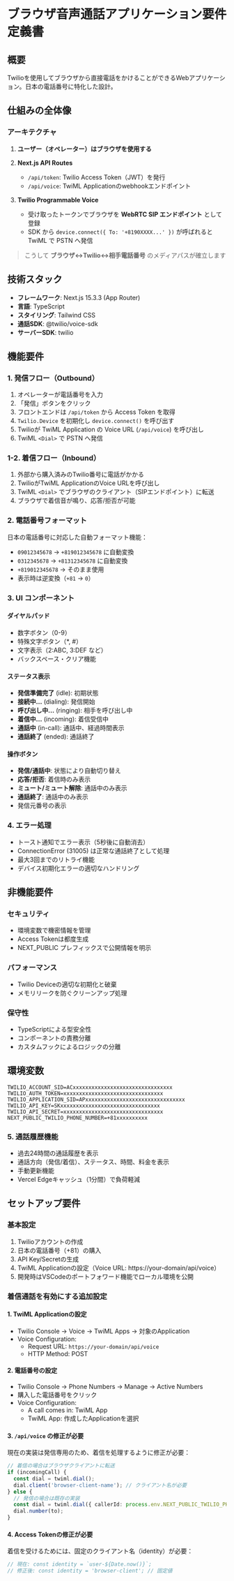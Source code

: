 # ブラウザ音声通話アプリケーション要件定義書

## 概要

Twilioを使用してブラウザから直接電話をかけることができるWebアプリケーション。日本の電話番号に特化した設計。

## 仕組みの全体像

### アーキテクチャ

1. **ユーザー（オペレーター）はブラウザを使用する**

2. **Next.js API Routes**
   - `/api/token`: Twilio Access Token（JWT）を発行
   - `/api/voice`: TwiML Applicationのwebhookエンドポイント

3. **Twilio Programmable Voice**
   - 受け取ったトークンでブラウザを **WebRTC SIP エンドポイント** として登録
   - SDK から `device.connect({ To: '+8190XXXX...' })` が呼ばれると TwiML で PSTN へ発信

> こうして **ブラウザ↔Twilio↔相手電話番号** のメディアパスが確立します

## 技術スタック

- **フレームワーク**: Next.js 15.3.3 (App Router)
- **言語**: TypeScript
- **スタイリング**: Tailwind CSS
- **通話SDK**: @twilio/voice-sdk
- **サーバーSDK**: twilio

## 機能要件

### 1. 発信フロー（Outbound）

1. オペレーターが電話番号を入力
2. 「発信」ボタンをクリック
3. フロントエンドは `/api/token` から Access Token を取得
4. `Twilio.Device` を初期化し `device.connect()` を呼び出す
5. Twilioが TwiML Application の Voice URL (`/api/voice`) を呼び出し
6. TwiML `<Dial>` で PSTN へ発信

### 1-2. 着信フロー（Inbound）

1. 外部から購入済みのTwilio番号に電話がかかる
2. TwilioがTwiML ApplicationのVoice URLを呼び出し
3. TwiML `<Dial>` でブラウザのクライアント（SIPエンドポイント）に転送
4. ブラウザで着信音が鳴り、応答/拒否が可能

### 2. 電話番号フォーマット

日本の電話番号に対応した自動フォーマット機能：

- `09012345678` → `+819012345678` に自動変換
- `0312345678` → `+81312345678` に自動変換
- `+819012345678` → そのまま使用
- 表示時は逆変換（`+81` → `0`）

### 3. UI コンポーネント

#### ダイヤルパッド
- 数字ボタン（0-9）
- 特殊文字ボタン（*, #）
- 文字表示（2:ABC, 3:DEF など）
- バックスペース・クリア機能

#### ステータス表示
- **発信準備完了** (idle): 初期状態
- **接続中...** (dialing): 発信開始
- **呼び出し中...** (ringing): 相手を呼び出し中
- **着信中...** (incoming): 着信受信中
- **通話中** (in-call): 通話中、経過時間表示
- **通話終了** (ended): 通話終了

#### 操作ボタン
- **発信/通話中**: 状態により自動切り替え
- **応答/拒否**: 着信時のみ表示
- **ミュート/ミュート解除**: 通話中のみ表示
- **通話終了**: 通話中のみ表示
- 発信元番号の表示

### 4. エラー処理

- トースト通知でエラー表示（5秒後に自動消去）
- ConnectionError (31005) は正常な通話終了として処理
- 最大3回までのリトライ機能
- デバイス初期化エラーの適切なハンドリング

## 非機能要件

### セキュリティ
- 環境変数で機密情報を管理
- Access Tokenは都度生成
- NEXT_PUBLIC プレフィックスで公開情報を明示

### パフォーマンス
- Twilio Deviceの適切な初期化と破棄
- メモリリークを防ぐクリーンアップ処理

### 保守性
- TypeScriptによる型安全性
- コンポーネントの責務分離
- カスタムフックによるロジックの分離

## 環境変数

```
TWILIO_ACCOUNT_SID=ACxxxxxxxxxxxxxxxxxxxxxxxxxxxxxxxx
TWILIO_AUTH_TOKEN=xxxxxxxxxxxxxxxxxxxxxxxxxxxxxxxx
TWILIO_APPLICATION_SID=APxxxxxxxxxxxxxxxxxxxxxxxxxxxxxxxx
TWILIO_API_KEY=SKxxxxxxxxxxxxxxxxxxxxxxxxxxxxxxxx
TWILIO_API_SECRET=xxxxxxxxxxxxxxxxxxxxxxxxxxxxxxxx
NEXT_PUBLIC_TWILIO_PHONE_NUMBER=+81xxxxxxxxxx
```

### 5. 通話履歴機能

- 過去24時間の通話履歴を表示
- 通話方向（発信/着信）、ステータス、時間、料金を表示
- 手動更新機能
- Vercel Edgeキャッシュ（1分間）で負荷軽減

## セットアップ要件

### 基本設定
1. Twilioアカウントの作成
2. 日本の電話番号（+81）の購入
3. API Key/Secretの生成
4. TwiML Applicationの設定（Voice URL: https://your-domain/api/voice）
5. 開発時はVSCodeのポートフォワード機能でローカル環境を公開

### 着信通話を有効にする追加設定

#### 1. TwiML Applicationの設定
- Twilio Console → Voice → TwiML Apps → 対象のApplication
- Voice Configuration:
  - Request URL: `https://your-domain/api/voice`
  - HTTP Method: POST

#### 2. 電話番号の設定
- Twilio Console → Phone Numbers → Manage → Active Numbers
- 購入した電話番号をクリック
- Voice Configuration:
  - A call comes in: TwiML App
  - TwiML App: 作成したApplicationを選択

#### 3. `/api/voice` の修正が必要
現在の実装は発信専用のため、着信を処理するように修正が必要：

```typescript
// 着信の場合はブラウザクライアントに転送
if (incomingCall) {
  const dial = twiml.dial();
  dial.client('browser-client-name'); // クライアント名が必要
} else {
  // 発信の場合は既存の実装
  const dial = twiml.dial({ callerId: process.env.NEXT_PUBLIC_TWILIO_PHONE_NUMBER });
  dial.number(to);
}
```

#### 4. Access Tokenの修正が必要
着信を受けるためには、固定のクライアント名（identity）が必要：

```typescript
// 現在: const identity = `user-${Date.now()}`;
// 修正後: const identity = 'browser-client'; // 固定値
``` 